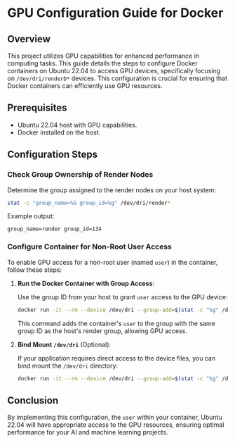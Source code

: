 # GPU Configuration Guide for Docker

## Overview

This project utilizes GPU capabilities for enhanced performance in computing tasks. This guide details the steps to configure Docker containers on Ubuntu 22.04 to access GPU devices, specifically focusing on `/dev/dri/renderD*` devices. This configuration is crucial for ensuring that Docker containers can efficiently use GPU resources.

## Prerequisites

- Ubuntu 22.04 host with GPU capabilities.
- Docker installed on the host.

## Configuration Steps

### Check Group Ownership of Render Nodes

Determine the group assigned to the render nodes on your host system:

```bash
stat -c "group_name=%G group_id=%g" /dev/dri/render*
```

Example output:

```
group_name=render group_id=134
```

### Configure Container for Non-Root User Access

To enable GPU access for a non-root user (named `user`) in the container, follow these steps:

1. **Run the Docker Container with Group Access**:
   
   Use the group ID from your host to grant `user` access to the GPU device:

   ```bash
   docker run -it --rm --device /dev/dri --group-add=$(stat -c "%g" /dev/dri/render*) <image_name>
   ```

   This command adds the container's `user` to the group with the same group ID as the host's render group, allowing GPU access.

2. **Bind Mount `/dev/dri`** (Optional):

   If your application requires direct access to the device files, you can bind mount the `/dev/dri` directory:

   ```bash
   docker run -it --rm --device /dev/dri --group-add=$(stat -c "%g" /dev/dri/render*) -v /dev/dri:/dev/dri <image_name>
   ```

## Conclusion

By implementing this configuration, the `user` within your container, Ubuntu 22.04 will have appropriate access to the GPU resources, ensuring optimal performance for your AI and machine learning projects.
